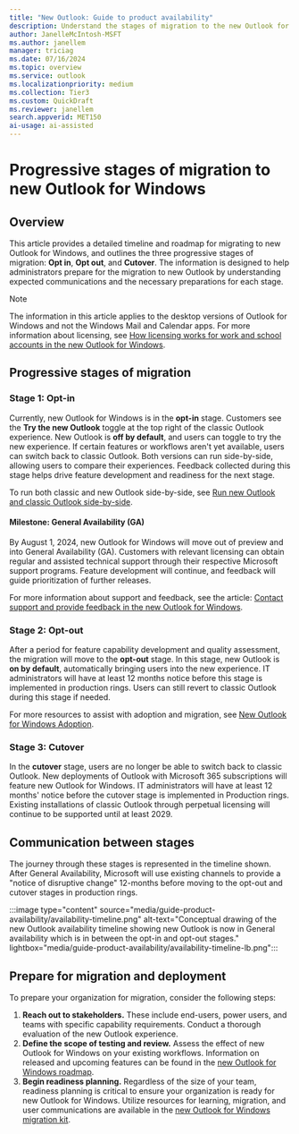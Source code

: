 ```yaml
---  
title: "New Outlook: Guide to product availability"  
description: Understand the stages of migration to the new Outlook for Windows and prepare for deployment. 
author: JanelleMcIntosh-MSFT 
ms.author: janellem 
manager: triciag
ms.date: 07/16/2024  
ms.topic: overview
ms.service: outlook
ms.localizationpriority: medium
ms.collection: Tier3
ms.custom: QuickDraft  
ms.reviewer: janellem  
search.appverid: MET150   
ai-usage: ai-assisted  
---  
```


# Progressive stages of migration to new Outlook for Windows

## Overview

This article provides a detailed timeline and roadmap for migrating to new Outlook for Windows, and outlines the three progressive stages of migration: **Opt in**, **Opt out**, and **Cutover**. The information is designed to help administrators prepare for the migration to new Outlook by understanding expected communications and the necessary preparations for each stage.

>[!NOTE]
>The information in this article applies to the desktop versions of Outlook for Windows and not the Windows Mail and Calendar apps. For more information about licensing, see [How licensing works for work and school accounts in the new Outlook for Windows](https://aka.ms/newOutlooklicensing).

## Progressive stages of migration

### Stage 1: Opt-in

Currently, new Outlook for Windows is in the **opt-in** stage. Customers see the **Try the new Outlook** toggle at the top right of the classic Outlook experience. New Outlook is **off by default**, and users can toggle to try the new experience. If certain features or workflows aren't yet available, users can switch back to classic Outlook. Both versions can run side-by-side, allowing users to compare their experiences. Feedback collected during this stage helps drive feature development and readiness for the next stage.

To run both classic and new Outlook side-by-side, see [Run new Outlook and classic Outlook side-by-side](https://support.microsoft.com/office/a624c36d-c50f-43bc-9c8b-dd17b5690ffb).

#### Milestone: General Availability (GA)

By August 1, 2024, new Outlook for Windows will move out of preview and into General Availability (GA). Customers with relevant licensing can obtain regular and assisted technical support through their respective Microsoft support programs. Feature development will continue, and feedback will guide prioritization of further releases.

For more information about support and feedback, see the article: [Contact support and provide feedback in the new Outlook for Windows](https://support.microsoft.com/office/4a4bcc80-c71e-4e44-97c1-d0e62452ef4a).

### Stage 2: Opt-out

After a period for feature capability development and quality assessment, the migration will move to the **opt-out** stage. In this stage, new Outlook is **on by default**, automatically bringing users into the new experience. IT administrators will have at least 12 months notice before this stage is implemented in production rings. Users can still revert to classic Outlook during this stage if needed.

For more resources to assist with adoption and migration, see [New Outlook for Windows Adoption](https://aka.ms/newOutlookAdoption).

### Stage 3: Cutover

In the **cutover** stage, users are no longer be able to switch back to classic Outlook. New deployments of Outlook with Microsoft 365 subscriptions will feature new Outlook for Windows. IT administrators will have at least 12 months' notice before the cutover stage is implemented in Production rings. Existing installations of classic Outlook through perpetual licensing will continue to be supported until at least 2029.

## Communication between stages

The journey through these stages is represented in the timeline shown. After General Availability, Microsoft will use existing channels to provide a "notice of disruptive change" 12-months before moving to the opt-out and cutover stages in production rings.

 :::image type="content" source="media/guide-product-availability/availability-timeline.png" alt-text="Conceptual drawing of the new Outlook availability timeline showing new Outlook is now in General availability which is in between the opt-in and opt-out stages." lightbox="media/guide-product-availability/availability-timeline-lb.png":::

## Prepare for migration and deployment

To prepare your organization for migration, consider the following steps:

1. **Reach out to stakeholders.** These include end-users, power users, and teams with specific capability requirements. Conduct a thorough evaluation of the new Outlook experience.
1. **Define the scope of testing and review.** Assess the effect of new Outlook for Windows on your existing workflows. Information on released and upcoming features can be found in the [new Outlook for Windows roadmap](https://aka.ms/newOutlookforWindows).
1. **Begin readiness planning.** Regardless of the size of your team, readiness planning is critical to ensure your organization is ready for new Outlook for Windows. Utilize resources for learning, migration, and user communications are available in the [new Outlook for Windows migration kit](https://aka.ms/newOutlookAdoption).
